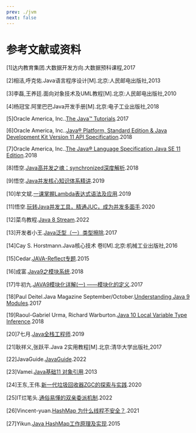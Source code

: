 ```yaml
---
prev: ./jvm
next: false
---
```


# 参考文献或资料
[1]达内教育集团.大数据开发方向.大数据预科课程,2017

[2]相洁,呼克佑.Java语言程序设计[M].北京:人民邮电出版社,2013

[3]李磊,王养廷.面向对象技术及UML教程[M].北京:人民邮电出版社,2010

[4]杨冠宝.阿里巴巴Java开发手册[M].北京:电子工业出版社,2018

[5]Oracle America, Inc..[The Java™ Tutorials](https://docs.oracle.com/javase/tutorial/index.html).2017  

[6]Oracle America, Inc..[Java® Platform, Standard Edition & Java Development Kit Version 11 API Specification](https://docs.oracle.com/en/java/javase/11/docs/api/index.html).2018  

[7]Oracle America, Inc..[The Java® Language Specification Java SE 11 Edition](https://docs.oracle.com/javase/specs/jls/se11/html/index.html).2018  

[8]悟空.[Java高并发之魂：synchronized深度解析](https://www.imooc.com/learn/1086).2018  

[9]悟空.[Java并发核心知识体系精讲](https://coding.imooc.com/class/362.html).2019  

[10]牟文斌.[一课掌握Lambda表达式语法及应用](https://www.imooc.com/course/introduction/id/1196).2019  

[11]悟空.[玩转Java并发工具，精通JUC，成为并发多面手](https://coding.imooc.com/class/409.html).2020  

[12]菜鸟教程.[Java 8 Stream](https://www.runoob.com/java/java8-streams.html).2022  

[13]开发者小王.[Java泛型（一）类型擦除](https://www.jianshu.com/p/2bfbe041e6b7).2017  

[14]Cay S. Horstmann.Java核心技术 卷I[M].北京:机械工业出版社,2016  

[15]Cedar.[JAVA-Reflect专题](https://www.imooc.com/learn/199).2015  

[16]成富.[Java9之模块系统](https://www.imooc.com/learn/997).2018  

[17]牛初九.[JAVA9模块化详解(一) ——模块化的定义](https://www.cnblogs.com/boboooo/p/8057680.html).2017  

[18]Paul Deitel.Java Magazine September/October.[Understanding Java 9 Modules](https://www.oracle.com/corporate/features/understanding-java-9-modules.html).2017  

[19]Raoul-Gabriel Urma, Richard Warburton.[Java 10 Local Variable Type Inference](https://developer.oracle.com/java/jdk-10-local-variable-type-inference.html).2018  

[20]7七月.[Java全栈工程师](https://class.imooc.com/sale/javafullstack).2019  

[21]耿祥义,张跃平.Java 2实用教程[M].北京:清华大学出版社,2017  

[22]JavaGuide.[JavaGuide](https://javaguide.cn/).2022  

[23]Vamei.[Java基础11 对象引用](https://www.cnblogs.com/vamei/archive/2013/04/01/2992484.html).2013  

[24]王东,王伟.[新一代垃圾回收器ZGC的探索与实践](https://tech.meituan.com/2020/08/06/new-zgc-practice-in-meituan.html).2020  

[25]IT烂笔头.[通俗易懂的双亲委派机制](https://blog.csdn.net/codeyanbao/article/details/82875064).2022  

[26]Vincent-yuan.[HashMap 为什么线程不安全？](https://www.cnblogs.com/vincent-yuan/p/15170215.html).2021  

[27]Yikun.[Java HashMap工作原理及实现](https://yikun.github.io/2015/04/01/Java-HashMap%E5%B7%A5%E4%BD%9C%E5%8E%9F%E7%90%86%E5%8F%8A%E5%AE%9E%E7%8E%B0/).2015  